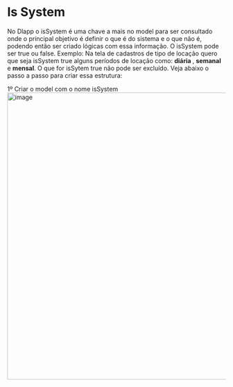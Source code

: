 # Is System
No Dlapp o isSystem é uma chave a mais no model para ser consultado onde o principal objetivo é definir o que é do sistema e o que não é, podendo então ser criado lógicas com essa informação. O isSystem pode ser true ou false. Exemplo: Na tela de cadastros de tipo de locação quero que seja isSystem true alguns períodos de locação como: <strong>diária </strong>, <strong> semanal</strong> e <strong> mensal</strong>. O que for isSytem true não pode ser excluído. Veja abaixo o passo a passo para criar essa estrutura:

1º Criar o model com o nome isSystem <br>
<img width="555" height="662" alt="image" src="https://github.com/user-attachments/assets/7f8d32bc-12ad-4985-a176-7b2ce6a7ba25" />

